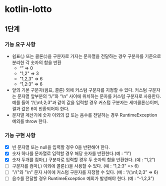 # kotlin-lotto

## 1단계

### 기능 요구 사항
- 쉼표(,) 또는 콜론(:)을 구분자로 가지는 문자열을 전달하는 경우 구분자를 기준으로 분리한 각 숫자의 합을 반환 
  - “” => 0
  - "1,2" => 3
  - "1,2,3" => 6
  - “1,2:3” => 6
- 앞의 기본 구분자(쉼표, 콜론) 외에 커스텀 구분자를 지정할 수 있다. 커스텀 구분자는 문자열 앞부분의 “//”와 “\n” 사이에 위치하는 문자를 커스텀 구분자로 사용한다. 예를 들어 “//;\n1;2;3”과 같이 값을 입력할 경우 커스텀 구분자는 세미콜론(;)이며, 결과 값은 6이 반환되어야 한다.
- 문자열 계산기에 숫자 이외의 값 또는 음수를 전달하는 경우 RuntimeException 예외를 throw 한다.

### 기능 구현 사항
- [x] 빈 문자열 또는 null을 입력할 경우 0을 반환해야 한다.
- [x] 숫자 하나를 문자열로 입력할 경우 해당 숫자를 반환한다.(예 : “1”)
- [x] 숫자 두개를 컴마(,) 구분자로 입력할 경우 두 숫자의 합을 반환한다. (예 : “1,2”)
- [ ] 구분자를 컴마(,) 이외에 콜론(:)을 사용할 수 있다. (예 : “1,2:3” => 6)
- [ ]  "//"와 "\n" 문자 사이에 커스텀 구분자를 지정할 수 있다. (예 : “//;\n1;2;3” => 6)
- [ ] 음수를 전달할 경우 RuntimeException 예외가 발생해야 한다. (예 : “-1,2,3”)
